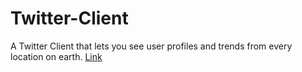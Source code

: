 # Twitter-Client
A Twitter Client that lets you see user profiles and trends from every location on earth.
[Link](https://twitter-app-client.herokuapp.com/)
